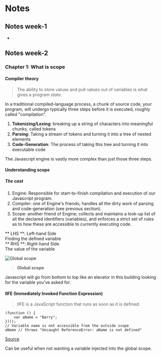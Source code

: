 # Notes

## Notes week-1
-
## Notes week-2

### Chapter 1: What is scope

#### Compiler theory

> The ability to store values and pull values out of variables is what gives a program _state_.

In a traditional compiled-language process, a chunk of source code, your program, will undergo typically three steps before it is executed, roughly called "compilation".

1.  **Tokenizing/Lexing**: breaking up a string of characters into meaningful chunks, called tokens
2.  **Parsing**: Taking a stream of tokens and turning it into a tree of nested elements
3. **Code-Generation**: The process of taking this tree and turning it into executable code

The Javascript engine is vastly more complex than just those three steps.

#### Understanding scope

##### The cast

1.  Engine: Responsible for start-to-finish compilation and execution of our Javascript program.
2.  Compiler: one of Engine's friends; handles all the dirty work of parsing and code-generation (see previous section).
3.  Scope: another friend of Engine; collects and maintains a look-up list of all the declared identifiers (variables), and enforces a strict set of rules as to how these are accessible to currently executing code.

** LHS **: Left-hand Side  
Finding the defined variable  
** RHS **: Right-hand Side  
The value of the variable

![Global scope](https://github.com/getify/You-Dont-Know-JS/raw/master/scope%20%26%20closures/fig1.png "Scope")
> **Global scope**

Javascript will go from bottom to top like an elevator in this building looking for the variable you've asked for.

#### IIFE (Immediately Invoked Function Expression)

> IIFE is a JavaScript function that runs as soon as it is defined.

```
(function () {
    var aName = "Barry";
})();
// Variable name is not accessible from the outside scope
aName // throws "Uncaught ReferenceError: aName is not defined"
```
[Source](https://developer.mozilla.org/en-US/docs/Glossary/IIFE)

Can be useful when not wanting a variable injected into the global scope. 
